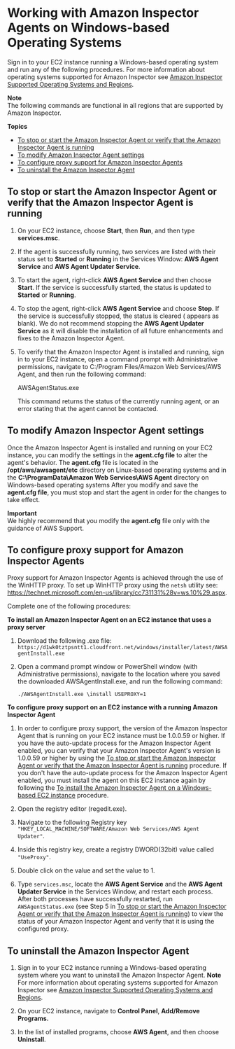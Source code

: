 # Working with Amazon Inspector Agents on Windows\-based Operating Systems<a name="inspector_agents-on-win"></a>

Sign in to your EC2 instance running a Windows\-based operating system and run any of the following procedures\. For more information about operating systems supported for Amazon Inspector see [Amazon Inspector Supported Operating Systems and Regions](inspector_supported_os_regions.md)\.

**Note**  
The following commands are functional in all regions that are supported by Amazon Inspector\.

**Topics**
+ [To stop or start the Amazon Inspector Agent or verify that the Amazon Inspector Agent is running](#stop-start-windows)
+ [To modify Amazon Inspector Agent settings](#inspector-agent-modify-settings)
+ [To configure proxy support for Amazon Inspector Agents](#inspector-agent-proxy)
+ [To uninstall the Amazon Inspector Agent](#uninstall-windows)

## To stop or start the Amazon Inspector Agent or verify that the Amazon Inspector Agent is running<a name="stop-start-windows"></a>

1. On your EC2 instance, choose **Start**, then **Run**, and then type **services\.msc**\.

1. If the agent is successfully running, two services are listed with their status set to **Started** or **Running** in the Services Window: **AWS Agent Service** and **AWS Agent Updater Service**\.

1. To start the agent, right\-click **AWS Agent Service** and then choose **Start**\. If the service is successfully started, the status is updated to **Started** or **Running**\.

1. To stop the agent, right\-click **AWS Agent Service** and choose **Stop**\. If the service is successfully stopped, the status is cleared \( appears as blank\)\. We do not recommend stopping the **AWS Agent Updater Service** as it will disable the installation of all future enhancements and fixes to the Amazon Inspector Agent\.

1. To verify that the Amazon Inspector Agent is installed and running, sign in to your EC2 instance, open a command prompt with Administrative permissions, navigate to C:/Program Files/Amazon Web Services/AWS Agent, and then run the following command:

   AWSAgentStatus\.exe

   This command returns the status of the currently running agent, or an error stating that the agent cannot be contacted\.

## To modify Amazon Inspector Agent settings<a name="inspector-agent-modify-settings"></a>

Once the Amazon Inspector Agent is installed and running on your EC2 instance, you can modify the settings in the **agent\.cfg file** to alter the agent's behavior\. The **agent\.cfg** file is located in the **/opt/aws/awsagent/etc** directory on Linux\-based operating systems and in the **C:\\ProgramData\\Amazon Web Services\\AWS Agent** directory on Windows\-based operating systems After you modify and save the **agent\.cfg file**, you must stop and start the agent in order for the changes to take effect\.

**Important**  
We highly recommend that you modify the **agent\.cfg** file only with the guidance of AWS Support\.

## To configure proxy support for Amazon Inspector Agents<a name="inspector-agent-proxy"></a>

Proxy support for Amazon Inspector Agents is achieved through the use of the WinHTTP proxy\. To set up WinHTTP proxy using the `netsh` utility see: [https://technet\.microsoft\.com/en\-us/library/cc731131%28v=ws\.10%29\.aspx](https://technet.microsoft.com/en-us/library/cc731131%28v=ws.10%29.aspx)\.

Complete one of the following procedures:

**To install an Amazon Inspector Agent on an EC2 instance that uses a proxy server**

1. Download the following \.exe file: `https://d1wk0tztpsntt1.cloudfront.net/windows/installer/latest/AWSAgentInstall.exe`

1. Open a command prompt window or PowerShell window \(with Administrative permissions\), navigate to the location where you saved the downloaded AWSAgentInstall\.exe, and run the following command:

   `./AWSAgentInstall.exe \install USEPROXY=1`

**To configure proxy support on an EC2 instance with a running Amazon Inspector Agent**

1. In order to configure proxy support, the version of the Amazon Inspector Agent that is running on your EC2 instance must be 1\.0\.0\.59 or higher\. If you have the auto\-update process for the Amazon Inspector Agent enabled, you can verify that your Amazon Inspector Agent's version is 1\.0\.0\.59 or higher by using the [To stop or start the Amazon Inspector Agent or verify that the Amazon Inspector Agent is running](#stop-start-windows) procedure\. If you don't have the auto\-update process for the Amazon Inspector Agent enabled, you must install the agent on this EC2 instance again by following the [To install the Amazon Inspector Agent on a Windows\-based EC2 instance](inspector_installing-uninstalling-agents.md#install-windows) procedure\.

1. Open the registry editor \(regedit\.exe\)\.

1. Navigate to the following Registry key `"HKEY_LOCAL_MACHINE/SOFTWARE/Amazon Web Services/AWS Agent Updater"`\.

1. Inside this registry key, create a registry DWORD\(32bit\) value called `"UseProxy"`\.

1. Double click on the value and set the value to 1\.

1. Type `services.msc`, locate the **AWS Agent Service** and the **AWS Agent Updater Service** in the Services Window, and restart each process\. After both processes have successfully restarted, run `AWSAgentStatus.exe` \(see Step 5 in [To stop or start the Amazon Inspector Agent or verify that the Amazon Inspector Agent is running](#stop-start-windows)\) to view the status of your Amazon Inspector Agent and verify that it is using the configured proxy\.

## To uninstall the Amazon Inspector Agent<a name="uninstall-windows"></a>

1. Sign in to your EC2 instance running a Windows\-based operating system where you want to uninstall the Amazon Inspector Agent\.
**Note**  
For more information about operating systems supported for Amazon Inspector see [Amazon Inspector Supported Operating Systems and Regions](inspector_supported_os_regions.md)\.

1. On your EC2 instance, navigate to **Control Panel**, **Add/Remove Programs\.**

1. In the list of installed programs, choose **AWS Agent**, and then choose **Uninstall**\.